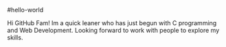 #hello-world

Hi GitHub Fam!
Im a quick leaner who has just begun with C programming and Web Development.
Looking forward to work with people to explore my skills.
